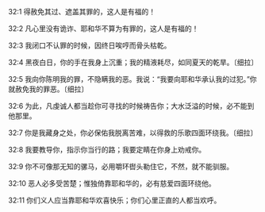 <a id="1"></a>32:1  得赦免其过、遮盖其罪的，这人是有福的！  

<a id="2"></a>32:2  凡心里没有诡诈、耶和华不算为有罪的，这人是有福的！  

<a id="3"></a>32:3  我闭口不认罪的时候，因终日唉哼而骨头枯乾。  

<a id="4"></a>32:4  黑夜白日，你的手在我身上沉重；我的精液耗尽，如同夏天的乾旱。〔细拉〕  

<a id="5"></a>32:5  我向你陈明我的罪，不隐瞒我的恶。我说：“我要向耶和华承认我的过犯。”你就赦免我的罪恶。〔细拉〕  

<a id="6"></a>32:6  为此，凡虔诚人都当趁你可寻找的时候祷告你；大水泛溢的时候，必不能到他那里。  

<a id="7"></a>32:7  你是我藏身之处，你必保佑我脱离苦难，以得救的乐歌四面环绕我。〔细拉〕  

<a id="8"></a>32:8  我要教导你，指示你当行的路；我要定睛在你身上劝戒你。  

<a id="9"></a>32:9  你不可像那无知的骡马，必用嚼环辔头勒住它，不然，就不能驯服。  

<a id="10"></a>32:10  恶人必多受苦楚；惟独倚靠耶和华的，必有慈爱四面环绕他。  

<a id="11"></a>32:11  你们义人应当靠耶和华欢喜快乐；你们心里正直的人都当欢呼。  

